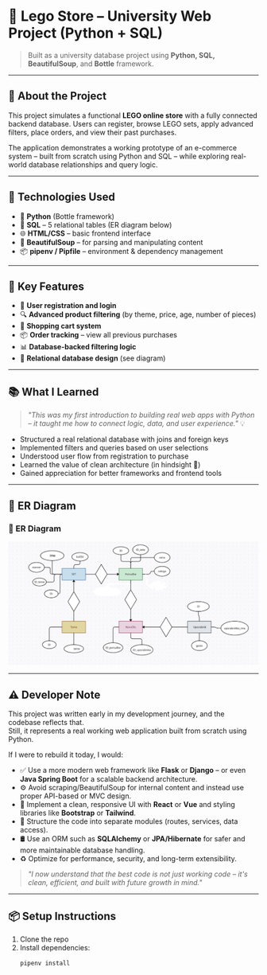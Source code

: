 # 🧱 Lego Store – University Web Project (Python + SQL)

> Built as a university database project using **Python, SQL, BeautifulSoup**, and **Bottle** framework.

---

## 🛒 About the Project

This project simulates a functional **LEGO online store** with a fully connected backend database. Users can register, browse LEGO sets, apply advanced filters, place orders, and view their past purchases.

The application demonstrates a working prototype of an e-commerce system – built from scratch using Python and SQL – while exploring real-world database relationships and query logic.

---

## 🧰 Technologies Used

- 🐍 **Python** (Bottle framework)
- 🧠 **SQL** – 5 relational tables (ER diagram below)
- 🌐 **HTML/CSS** – basic frontend interface
- 🧼 **BeautifulSoup** – for parsing and manipulating content
- 📦 **pipenv / Pipfile** – environment & dependency management

---

## 🧩 Key Features

- 👤 **User registration and login**
- 🔍 **Advanced product filtering** (by theme, price, age, number of pieces)
- 🛒 **Shopping cart system**
- 📦 **Order tracking** – view all previous purchases
- 📊 **Database-backed filtering logic**
- 🔗 **Relational database design** (see diagram)

---

## 📚 What I Learned

> _"This was my first introduction to building real web apps with Python – it taught me how to connect logic, data, and user experience."_ 💡

- Structured a real relational database with joins and foreign keys
- Implemented filters and queries based on user selections
- Understood user flow from registration to purchase
- Learned the value of clean architecture (in hindsight 🙂)
- Gained appreciation for better frameworks and frontend tools

---

## 🧠 ER Diagram
### 🔹 ER Diagram
![ER Diagram](ErDiagram.png)

---

## ⚠️ Developer Note

This project was written early in my development journey, and the codebase reflects that.  
Still, it represents a real working web application built from scratch using Python.

If I were to rebuild it today, I would:

- ✅ Use a more modern web framework like **Flask** or **Django** – or even **Java Spring Boot** for a scalable backend architecture.
- ⚙️ Avoid scraping/BeautifulSoup for internal content and instead use proper API-based or MVC design.
- 🎨 Implement a clean, responsive UI with **React** or **Vue** and styling libraries like **Bootstrap** or **Tailwind**.
- 🧩 Structure the code into separate modules (routes, services, data access).
- 🛢️ Use an ORM such as **SQLAlchemy** or **JPA/Hibernate** for safer and more maintainable database handling.
- ♻️ Optimize for performance, security, and long-term extensibility.

> _"I now understand that the best code is not just working code – it's clean, efficient, and built with future growth in mind."_


---

## 📦 Setup Instructions

1. Clone the repo  
2. Install dependencies:  
   ```bash
   pipenv install
